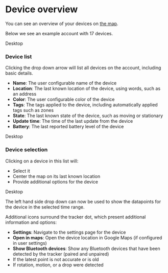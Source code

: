 # Device overview

You can see an overview of your devices on [the map](./map/).

Below we see an example account with 17 devices.

<v-tabs v-model="tab" bg-color="#fca377">
  <!-- <v-tab value="mobile">Mobile</v-tab> -->
  <v-tab value="desktop">Desktop</v-tab>
</v-tabs>
<v-tabs-items v-model="tab">
  <v-tab-item value="mobile">
    <!-- <v-img src="https://upload.r2.lb.chasm.cloud/2025/10/imgur/2NMm8Zo.png" style="height:600px"/> -->
  </v-tab-item>
  <v-tab-item value="desktop">
    <v-img src="https://upload.r2.lb.chasm.cloud/2025/10/imgur/XWPqXVX.png"/>
  </v-tab-item>
</v-tabs-items>

### Device list

Clicking the drop down arrow will list all devices on the account, including basic details.

 - **Name**: The user configurable name of the device
 - **Location**: The last known location of the device, using words, such as an address
 - **Color**: The user configurable color of the device
 - **Tags**: The tags applied to the device, including automatically applied tags such as zones
 - **State**: The last known state of the device, such as moving or stationary
 - **Update time**: The time of the last update from the device
 - **Battery**: The last reported battery level of the device

<v-tabs v-model="tab" bg-color="#fca377">
  <!-- <v-tab value="mobile">Mobile</v-tab> -->
  <v-tab value="desktop">Desktop</v-tab>
</v-tabs>
<v-tabs-items v-model="tab">
  <v-tab-item value="mobile">
    <!-- <v-img src="https://upload.r2.lb.chasm.cloud/2025/10/imgur/2NMm8Zo.png" style="height:600px"/> -->
  </v-tab-item>
  <v-tab-item value="desktop">
    <v-img src="https://upload.r2.lb.chasm.cloud/2025/10/imgur/mhjxEKH.png" style="height:400px"/>
  </v-tab-item>
</v-tabs-items>

### Device selection

Clicking on a device in this list will:

 - Select it
 - Center the map on its last known location
 - Provide additional options for the device

<v-tabs v-model="tab" bg-color="#fca377">
  <!-- <v-tab value="mobile">Mobile</v-tab> -->
  <v-tab value="desktop">Desktop</v-tab>
</v-tabs>
<v-tabs-items v-model="tab">
  <v-tab-item value="mobile">
    <!-- <v-img src="https://upload.r2.lb.chasm.cloud/2025/10/imgur/2NMm8Zo.png" style="height:600px"/> -->
  </v-tab-item>
  <v-tab-item value="desktop">
    <v-img src="https://upload.r2.lb.chasm.cloud/2025/10/imgur/ha3wvuP.png"/>
  </v-tab-item>
</v-tabs-items>

The left hand side drop down can now be used to show the datapoints for the device in the selected time range.

Additional icons surround the tracker dot, which present additional information and options:

 - **Settings**: Navigate to the settings page for the device
 - **Open in maps**: Open the device location in Google Maps (if configured in user settings)
 - **Show Bluetooth devices**: Show any Bluetooth devices that have been detected by the tracker (paired and unpaired)
 - If the latest point is not accurate or is old
 - If rotation, motion, or a drop were detected
